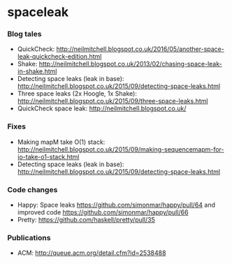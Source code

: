 # spaceleak


### Blog tales

* QuickCheck: http://neilmitchell.blogspot.co.uk/2016/05/another-space-leak-quickcheck-edition.html
* Shake: http://neilmitchell.blogspot.co.uk/2013/02/chasing-space-leak-in-shake.html
* Detecting space leaks (leak in base): http://neilmitchell.blogspot.co.uk/2015/09/detecting-space-leaks.html
* Three space leaks (2x Hoogle, 1x Shake): http://neilmitchell.blogspot.co.uk/2015/09/three-space-leaks.html
* QuickCheck space leak: http://neilmitchell.blogspot.co.uk/

### Fixes

* Making mapM take O(1) stack: http://neilmitchell.blogspot.co.uk/2015/09/making-sequencemapm-for-io-take-o1-stack.html
* Detecting space leaks (leak in base): http://neilmitchell.blogspot.co.uk/2015/09/detecting-space-leaks.html

### Code changes

* Happy: Space leaks https://github.com/simonmar/happy/pull/64 and improved code https://github.com/simonmar/happy/pull/66
* Pretty: https://github.com/haskell/pretty/pull/35

### Publications

* ACM: http://queue.acm.org/detail.cfm?id=2538488


